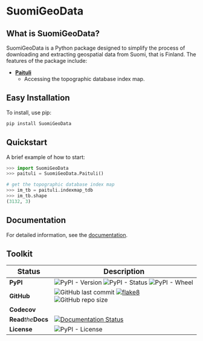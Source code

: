 # SuomiGeoData

## What is SuomiGeoData?
SuomiGeoData is a Python package designed to simplify the process of downloading and extracting geospatial data from Suomi, that is Finland. The features of the package include:

- **[Paituli](https://paituli.csc.fi/download.html)** 
  - Accessing the topographic database index map.


## Easy Installation

To install, use pip:

```bash
pip install SuomiGeoData
```

## Quickstart
A brief example of how to start:

```python
>>> import SuomiGeoData
>>> paituli = SuomiGeoData.Paituli()

# get the topographic database index map
>>> im_tb = paituli.indexmap_tdb
>>> im_tb.shape
(3132, 3)
```

## Documentation

For detailed information, see the [documentation](http://suomigeodata.readthedocs.io/).


## Toolkit

| <big>Status</big> | <big>Description</big> |
| --- | --- |
| **PyPI**| ![PyPI - Version](https://img.shields.io/pypi/v/SuomiGeoData) ![PyPI - Status](https://img.shields.io/pypi/status/SuomiGeoData) ![PyPI - Wheel](https://img.shields.io/pypi/wheel/SuomiGeoData) |
| **GitHub** | ![GitHub last commit](https://img.shields.io/github/last-commit/debpal/SuomiGeoData) [![flake8](https://github.com/debpal/SuomiGeoData/actions/workflows/linting.yml/badge.svg?branch=main)](https://github.com/debpal/SuomiGeoData/actions/workflows/linting.yml) ![GitHub repo size](https://img.shields.io/github/repo-size/debpal/SuomiGeoData) |
| **Codecov** |  |
| **Read**_the_**Docs** | [![Documentation Status](https://readthedocs.org/projects/suomigeodata/badge/?version=latest)](https://suomigeodata.readthedocs.io/en/latest/?badge=latest) |
| **License** | ![PyPI - License](https://img.shields.io/pypi/l/SuomiGeoData) |

